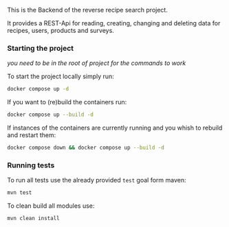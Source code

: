 This is the Backend of the reverse recipe search project.

It provides a REST-Api for reading, creating, changing and deleting data for recipes, users, products and surveys.

### Starting the project
*you need to be in the root of project for the commands to work*

To start the project locally simply run:
```bash
docker compose up -d
```

If you want to (re)build the containers run:
```bash
docker compose up --build -d
```

If instances of the containers are currently running and you whish to rebuild and restart them:
```bash
docker compose down && docker compose up --build -d
```

### Running tests
To run all tests use the already provided `test` goal form maven:
```bash
mvn test
```

To clean build all modules use:
```bash
mvn clean install
```
